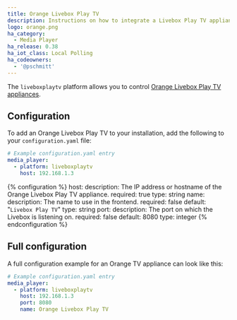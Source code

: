 ```yaml
---
title: Orange Livebox Play TV
description: Instructions on how to integrate a Livebox Play TV appliance into Home Assistant.
logo: orange.png
ha_category:
  - Media Player
ha_release: 0.38
ha_iot_class: Local Polling
ha_codeowners:
  - '@pschmitt'
---
```


The `liveboxplaytv` platform allows you to control [Orange Livebox Play TV appliances](https://boutique.orange.fr/internet/decodeur-tv-livebox).

## Configuration

To add an Orange Livebox Play TV to your installation, add the following to your `configuration.yaml` file:

```yaml
# Example configuration.yaml entry
media_player:
  - platform: liveboxplaytv
    host: 192.168.1.3
```

{% configuration %}
host:
  description: The IP address or hostname of the Orange Livebox Play TV appliance.
  required: true
  type: string
name:
  description: The name to use in the frontend.
  required: false
  default: "`Livebox Play TV`"
  type: string
port:
  description: The port on which the Livebox is listening on.
  required: false
  default: 8080
  type: integer
{% endconfiguration %}

## Full configuration

A full configuration example for an Orange TV appliance can look like this:

```yaml
# Example configuration.yaml entry
media_player:
  - platform: liveboxplaytv
    host: 192.168.1.3
    port: 8080
    name: Orange Livebox Play TV
```
